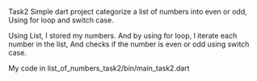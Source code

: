 Task2 
Simple dart project categorize a list of numbers into even or odd, 
Using for loop and switch case.

Using List<int>, I stored my numbers.
And by using for loop, I iterate each number in the list, 
And checks if the number is even or odd using switch case.

My code in list_of_numbers_task2/bin/main_task2.dart